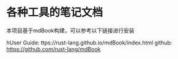 # 各种工具的笔记文档

本项目基于mdBook构建，可以参考以下链接进行安装

hUser Guide: ttps://rust-lang.github.io/mdBook/index.html
github: https://github.com/rust-lang/mdBook
